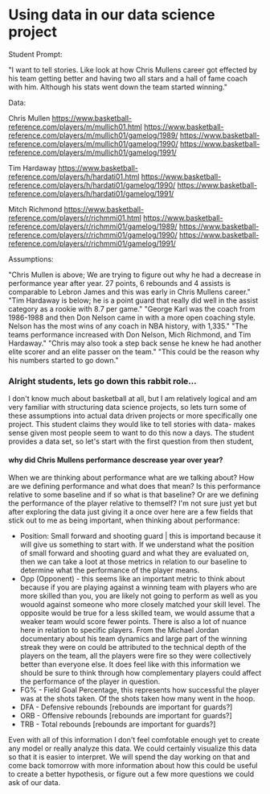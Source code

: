 # Using data in our data science project

Student Prompt:

"I want to tell stories. Like look at how Chris Mullens career got effected by his team getting better and having two all stars and a hall of fame coach with him. Although 
his stats went down the team started winning."

Data:

Chris Mullen
https://www.basketball-reference.com/players/m/mullich01.html
https://www.basketball-reference.com/players/m/mullich01/gamelog/1989/
https://www.basketball-reference.com/players/m/mullich01/gamelog/1990/
https://www.basketball-reference.com/players/m/mullich01/gamelog/1991/

Tim Hardaway 
https://www.basketball-reference.com/players/h/hardati01.html
https://www.basketball-reference.com/players/h/hardati01/gamelog/1990/
https://www.basketball-reference.com/players/h/hardati01/gamelog/1991/

Mitch Richmond
https://www.basketball-reference.com/players/r/richmmi01.html
https://www.basketball-reference.com/players/r/richmmi01/gamelog/1989/
https://www.basketball-reference.com/players/r/richmmi01/gamelog/1990/
https://www.basketball-reference.com/players/r/richmmi01/gamelog/1991/

Assumptions:

"Chris Mullen is above; We are trying to figure out why he had a decrease in performance year after year. 27 points, 6 rebounds and 4 assists is comparable to Lebron James and this was early in Chris Mullens career." 
"Tim Hardaway is below; he is a point guard that really did well in the assist category as a rookie with 8.7 per game."
"George Karl was the coach from 1986-1988 and then Don Nelson came in with a more open coaching style. Nelson has the most wins of any coach in NBA history, with 1,335."
"The teams performance increased with Don Nelson, Mich Richmond, and Tim Hardaway."
"Chris may also took a step back sense he knew he had another elite scorer and an elite passer on the team."
"This could be the reason why his numbers started to go down."

### Alright students, lets go down this rabbit role...
I don't know much about basketball at all, but I am relatively logical and am very familiar with structuring data science projects, so lets turn some of these assumptions into actual data driven projects or more specifically one project.
This student claims they would like to tell stories with data- makes sense given most people seem to want to do this now a days. The student provides a data set, so let's start with the first question from then student, 

#### why did Chris Mullens performance descrease year over year?

When we are thinking about performance what are we talking about? How are we defining performance and what does that mean? Is this performance relative to some baseline and if so what is that baseline?
Or are we defining the performance of the player relative to themself? I'm not sure just yet but after exploring the data just giving it a once over here are a few fields that stick out to me as being important, when thinking about performance:

- Position: Small forward and shooting guard | this is importand because it will give us something to start with. If we understand what the position of small forward and shooting guard and what
they are evaluated on, then we can take a loot at those metrics in relation to our baseline to determine what the performance of the player means.
- Opp (Opponent) - this seems like an important metric to think about because if you are playing against a winning team with players who are more skilled than you, you are likely not going to perform as well as you wouold against someone who more
closely matched your skill level. The opposite would be true for a less skilled team, we would assume that a weaker team would score fewer points. There is also a lot of nuance here in relation to specific players. From the Michael Jordan documentary about his team dynamics and large part of 
the winning streak they were on could be attributed to the technical depth of the players on the team, all the players were fire so they were collectively better than everyone else. It does feel like with this information we should be sure to think through how complementary players could affect the performance of the player in question.
- FG% - Field Goal Percentage, this represents how successful the player was at the shots taken. Of the shots taken how many went in the hoop.
- DFA - Defensive rebounds [rebounds are important for guards?]
- ORB - Offensive rebounds [rebounds are important for guards?]
- TRB - Total rebounds [rebounds are important for guards?]

Even with all of this information I don't feel comfotable enough yet to create any model or really analyze this data. We could certainly visualize this data so that it is easier to interpret. We will spend the day working on that and come back tomorrow with 
more information about how this could be useful to create a better hypothesis, or figure out a few more questions we could ask of our data.



